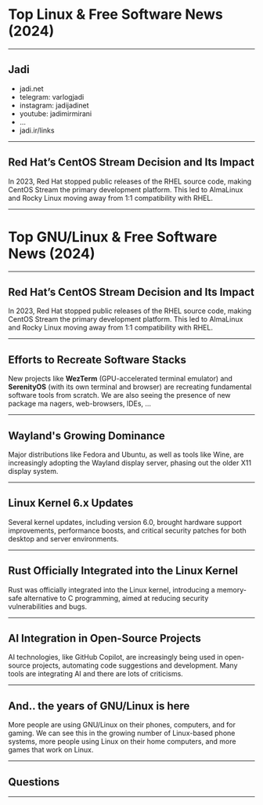 # Top Linux & Free Software News (2024)

---

## Jadi
- jadi.net
- telegram: varlogjadi
- instagram: jadijadinet
- youtube: jadimirmirani
- ...
- jadi.ir/links

---

## Red Hat’s CentOS Stream Decision and Its Impact
In 2023, Red Hat stopped public releases of the RHEL source code, making CentOS Stream the primary development platform. This led to AlmaLinux and Rocky Linux moving away from 1:1 compatibility with RHEL.

---
# Top GNU/Linux & Free Software News (2024)

---

## Red Hat’s CentOS Stream Decision and Its Impact
In 2023, Red Hat stopped public releases of the RHEL source code, making CentOS Stream the primary development platform. This led to AlmaLinux and Rocky Linux moving away from 1:1 compatibility with RHEL.

---

## Efforts to Recreate Software Stacks
New projects like **WezTerm** (GPU-accelerated terminal emulator) and **SerenityOS** (with its own terminal and browser) are recreating fundamental software tools from scratch. We are also seeing the presence of new package ma    nagers, web-browsers, IDEs, ...

---

## Wayland's Growing Dominance
Major distributions like Fedora and Ubuntu, as well as tools like Wine, are increasingly adopting the Wayland display server, phasing out the older X11 display system.

---

## Linux Kernel 6.x Updates
Several kernel updates, including version 6.0, brought hardware support improvements, performance boosts, and critical security patches for both desktop and server environments.

---

## Rust Officially Integrated into the Linux Kernel
Rust was officially integrated into the Linux kernel, introducing a memory-safe alternative to C programming, aimed at reducing security vulnerabilities and bugs.

---

## AI Integration in Open-Source Projects
AI technologies, like GitHub Copilot, are increasingly being used in open-source projects, automating code suggestions and development. Many tools are integrating AI and there are lots of criticisms.

---

## And.. the years of GNU/Linux is here
More people are using GNU/Linux on their phones, computers, and for gaming. We can see this in the growing number of Linux-based phone systems, more people using Linux on their home computers, and more games that work on Linux.

---


## Questions

---
